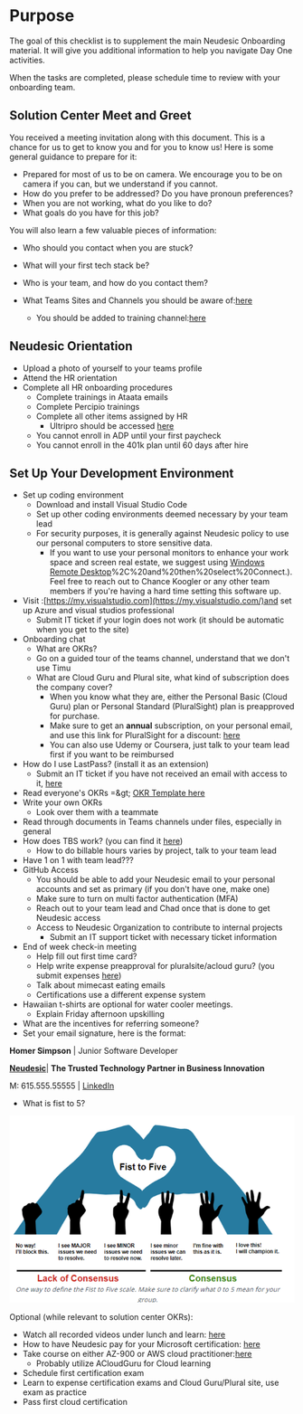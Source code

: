 # Purpose

The goal of this checklist is to supplement the main Neudesic Onboarding material. It will give you additional information to help you navigate Day One activities.

When the tasks are completed, please schedule time to review with your onboarding team.

## Solution Center Meet and Greet

You received a meeting invitation along with this document. This is a chance for us to get to know you and for you to know us! Here is some general guidance to prepare for it:

- Prepared for most of us to be on camera. We encourage you to be on camera if you can, but we understand if you cannot.
- How do you prefer to be addressed? Do you have pronoun preferences?
- When you are not working, what do you like to do?
- What goals do you have for this job?

You will also learn a few valuable pieces of information:

- Who should you contact when you are stuck?
- What will your first tech stack be?
- Who is your team, and how do you contact them?
- What Teams Sites and Channels you should be aware of:[here](https://teams.microsoft.com/l/team/19%3A5c6792bf32d04aae8188b4d0a03504d8%40thread.tacv2/conversations?groupId=3b980522-0ccb-488d-9eef-cb17b8e37dba&tenantId=687f51c3-0c5d-4905-84f8-97c683a5b9d1)

  - You should be added to training channel:[here](https://teams.microsoft.com/l/team/19%3A1de4503dc1e048d8a8b6872d0c201a68%40thread.skype/conversations?groupId=bb3c8b24-db95-4497-97eb-6708f6b5cccd&tenantId=687f51c3-0c5d-4905-84f8-97c683a5b9d1)

## Neudesic Orientation

- Upload a photo of yourself to your teams profile
- Attend the HR orientation
- Complete all HR onboarding procedures
  - Complete trainings in Ataata emails
  - Complete Percipio trainings
  - Complete all other items assigned by HR
    - Ultripro should be accessed [here](https://neudesic.ultipro.com/)
  - You cannot enroll in ADP until your first paycheck
  - You cannot enroll in the 401k plan until 60 days after hire

## Set Up Your Development Environment

- Set up coding environment
  - Download and install Visual Studio Code
  - Set up other coding environments deemed necessary by your team lead
  - For security purposes, it is generally against Neudesic policy to use our personal computers to store sensitive data.
    - If you want to use your personal monitors to enhance your work space and screen real estate, we suggest using [Windows Remote Desktop](https://support.microsoft.com/en-us/windows/how-to-use-remote-desktop-5fe128d5-8fb1-7a23-3b8a-41e636865e8c#:~:text=Use%20Remote%20Desktop%20to%20connect,)%2C%20and%20then%20select%20Connect.). Feel free to reach out to Chance Koogler or any other team members if you're having a hard time setting this software up.
- Visit :[https://my.visualstudio.com](https://my.visualstudio.com/)and set up Azure and visual studios professional
  - Submit IT ticket if your login does not work (it should be automatic when you get to the site)
- Onboarding chat
  - What are OKRs?
  - Go on a guided tour of the teams channel, understand that we don't use Timu
  - What are Cloud Guru and Plural site, what kind of subscription does the company cover?
    - When you know what they are, either the Personal Basic (Cloud Guru) plan or Personal Standard (PluralSight) plan is preapproved for purchase.
    - Make sure to get an **annual** subscription, on your personal email, and use this link for PluralSight for a discount: [here](https://learn.pluralsight.com/campaigns/referral?aid=7010a000001xAKUAA2&utm_source=individual&utm_medium=digital_referral_program&rsProgram%3Db2b%26rsCode=CODE3226241&rsShareMedium=DIRECT&rsEngagementMedium=EMBED&_saasquatch=eyJhcHAucmVmZXJyYWxzYWFzcXVhdGNoLmNvbSI6eyJhOHA2d2tqYXd4cGppX0NPREUiOnsiY29kZXMiOnsiY2xhc3NpYyI6IkNPREUzMjI2MjQxIn0sImxpbmtzIjp7ImNsYXNzaWMiOiJodHRwOi8vcmVmZXJyYWwucGx1cmFsc2lnaHQuY29tL21RbHVqSUcifX19fQ)
    - You can also use Udemy or Coursera, just talk to your team lead first if you want to be reimbursed
- How do I use LastPass? (install it as an extension)
  - Submit an IT ticket if you have not received an email with access to it, [here](https://support.neudesic.com/)
- Read everyone's OKRs =\&gt; [OKR Template here](https://teams.microsoft.com/l/file/C31FDE2E-B0A3-4DEA-9FD6-6F09AF36D1BF?tenantId=687f51c3-0c5d-4905-84f8-97c683a5b9d1&fileType=docx&objectUrl=https%3A%2F%2Fneudesic.sharepoint.com%2Fsites%2FColumbusSolutionCenter%2FShared%20Documents%2FOKRs%2FResources%2FOKR%20Template.docx&baseUrl=https%3A%2F%2Fneudesic.sharepoint.com%2Fsites%2FColumbusSolutionCenter&serviceName=teams&threadId=19:cc75268393d24db9876933383fb01d5f@thread.tacv2&groupId=3b980522-0ccb-488d-9eef-cb17b8e37dba)
- Write your own OKRs
  - Look over them with a teammate
- Read through documents in Teams channels under files, especially in general
- How does TBS work? (you can find it [here](https://employees.neudesic.com/apps/))
  - How to do billable hours varies by project, talk to your team lead
- Have 1 on 1 with team lead???
- GitHub Access
  - You should be able to add your Neudesic email to your personal accounts and set as primary (if you don't have one, make one)
  - Make sure to turn on multi factor authentication (MFA)
  - Reach out to your team lead and Chad once that is done to get Neudesic access
  - Access to Neudesic Organization to contribute to internal projects
    - Submit an IT support ticket with necessary ticket information
- End of week check-in meeting
  - Help fill out first time card?
  - Help write expense preapproval for pluralsite/acloud guru? (you submit expenses [here](https://employees.neudesic.com/apps/))
  - Talk about mimecast eating emails
  - Certifications use a different expense system
- Hawaiian t-shirts are optional for water cooler meetings.
  - Explain Friday afternoon upskilling
- What are the incentives for referring someone?
- Set your email signature, here is the format:

**Homer Simpson** | Junior Software Developer

[**Neudesic**](http://www.neudesic.com/)| **The Trusted Technology Partner in Business Innovation**

M: 615.555.55555 | [LinkedIn](https://www.linkedin.com/in/homer-simpson)

- What is fist to 5?

![Fist to Five](/images/fist-to-five.png)

Optional (while relevant to solution center OKRs):

- Watch all recorded videos under lunch and learn: [here](https://neudesic.sharepoint.com/sites/ColumbusSolutionCenter/Shared%20Documents/Forms/AllItems.aspx?FolderCTID=0x0120009EAB70F532DDF948883EFE0D084707C6&viewid=6c3666f1%2Da2ca%2D4a25%2Daae2%2D9f549238ff10&id=%2Fsites%2FColumbusSolutionCenter%2FShared%20Documents%2FLearning%2FLunch%20N%20Learn%20Recordings)
- How to have Neudesic pay for your Microsoft certification: [here](https://teams.microsoft.com/l/file/61C54021-0C8A-45F1-A97B-365D4DEE9A17?tenantId=687f51c3-0c5d-4905-84f8-97c683a5b9d1&fileType=docx&objectUrl=https%3A%2F%2Fneudesic.sharepoint.com%2Fsites%2FColumbusSolutionCenter%2FShared%20Documents%2FLearning%2FCertification%20resources%2FHow%20to%20get%20coupons%20for%20Microsoft%20certification%20exams.docx&baseUrl=https%3A%2F%2Fneudesic.sharepoint.com%2Fsites%2FColumbusSolutionCenter&serviceName=teams&threadId=19:5755d4dd9999489db8a215165ef90f08@thread.tacv2&groupId=3b980522-0ccb-488d-9eef-cb17b8e37dba)
- Take course on either AZ-900 or AWS cloud practitioner:[here](https://neudesic.sharepoint.com/sites/ColumbusSolutionCenter/Shared%20Documents/Forms/AllItems.aspx?RootFolder=%2Fsites%2FColumbusSolutionCenter%2FShared%20Documents%2FLearning%2FCertification%20recourses&FolderCTID=0x0120009EAB70F532DDF948883EFE0D084707C6)
  - Probably utilize ACloudGuru for Cloud learning
- Schedule first certification exam
- Learn to expense certification exams and Cloud Guru/Plural site, use exam as practice
- Pass first cloud certification
